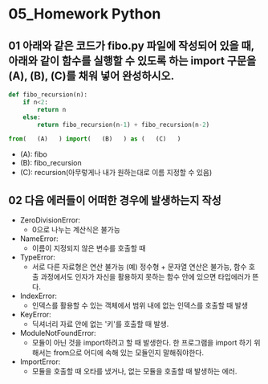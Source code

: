 # 05_Homework Python

## 01 아래와 같은 코드가 fibo.py 파일에 작성되어 있을 때, 아래와 같이 함수를 실행할 수 있도록 하는 import 구문을 (A), (B), (C)를 채워 넣어 완성하시오.

```python
def fibo_recursion(n):
    if n<2:
        return n
    else:
        return fibo_recursion(n-1) + fibo_recursion(n-2)
```

```python
from(	(A)   ) import(   (B)   ) as (   (C)   )
```

- (A): fibo
- (B): fibo_recursion
- (C): recursion(아무렇게나 내가 원하는대로 이름 지정할 수 있음)



## 02 다음 에러들이 어떠한 경우에 발생하는지 작성

- ZeroDivisionError:
  - 0으로 나누는 계산식은 불가능
- NameError: 
  - 이름이 지정되지 않은 변수를 호출할 때 
- TypeError: 
  - 서로 다른 자료형은 연산 불가능 (예) 정수형 + 문자열 연산은 불가능, 함수 호출 과정에서도 인자가 자신을 활용하지 못하는 함수 안에 있으면 타입에러가 뜬다.
- IndexError: 
  - 인덱스를 활용할 수 있는 객체에서 범위 내에 없는 인덱스를 호출할 때 발생
- KeyError: 
  - 딕셔너리 자료 안에 없는 '키'를 호출할 때 발생. 
- ModuleNotFoundError: 
  - 모듈이 아닌 것을 import하려고 할 때 발생한다. 한 프로그램을 import 하기 위해서는 from으로 어디에 속해 있는 모듈인지 말해줘야한다.
- ImportError: 
  - 모듈을 호출할 때 오타를 냈거나, 없는 모듈을 호출할 때 발생하는 에러.

